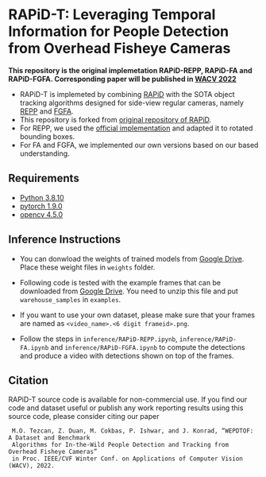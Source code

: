 # RAPiD-T: Leveraging Temporal Information for People Detection from Overhead Fisheye Cameras

**This repository is the original implemetation RAPiD-REPP, RAPiD-FA and RAPiD-FGFA. Corresponding paper will be published in [WACV 2022](https://wacv2022.thecvf.com/)**

* RAPiD-T is implemeted by combining [RAPiD](http://openaccess.thecvf.com/content_CVPRW_2020/html/w38/Duan_RAPiD_Rotation-Aware_People_Detection_in_Overhead_Fisheye_Images_CVPRW_2020_paper.html) with the SOTA object tracking algorithms designed for side-view regular cameras, namely [REPP](https://ieeexplore.ieee.org/stamp/stamp.jsp?tp=&arnumber=9341600) and [FGFA](http://openaccess.thecvf.com/content_iccv_2017/html/Zhu_Flow-Guided_Feature_Aggregation_ICCV_2017_paper.html).
* This repository is forked from [original repository of RAPiD](https://github.com/duanzhiihao/RAPiD).
* For REPP, we used the [official implementation](https://github.com/AlbertoSabater/Robust-and-efficient-post-processing-for-video-object-detection) and adapted it to rotated bounding boxes.
* For FA and FGFA, we implemented our own versions based on our based understanding. 


## Requirements
* [Python 3.8.10](https://www.python.org/downloads/release/python-3810/)
* [pytorch 1.9.0](https://pytorch.org/get-started/locally/)
* [opencv 4.5.0](https://opencv.org/opencv-4-5-0/)

## Inference Instructions
* You can donwload the weights of trained models from [Google Drive](https://drive.google.com/drive/folders/1G66FOZT4gY56cw63twANtS_Tqf3j5AtO?usp=sharing). Place these weight files in `weights` folder.

* Following code is tested with the example frames that can be downloaded from [Google Drive](https://drive.google.com/file/d/1zcJcx1sOPD015sHpWy9OHVUlxXj2owFT/view?usp=sharing). You need to unzip this file and put `warehouse_samples` in `examples`.

* If you want to use your own dataset, please make sure that your frames are named as `<video_name>.<6 digit frameid>.png`.

* Follow the steps in `inference/RAPiD-REPP.ipynb`, `inference/RAPiD-FA.ipynb` and `inference/RAPiD-FGFA.ipynb` to compute the detections and produce a video with detections shown on top of the frames.

## Citation

RAPiD-T source code is available for non-commercial use. If you find our code and dataset useful or publish any work reporting results using this source code, please consider citing our paper

```
 M.O. Tezcan, Z. Duan, M. Cokbas, P. Ishwar, and J. Konrad, “WEPDTOF: A Dataset and Benchmark 
 Algorithms for In-the-Wild People Detection and Tracking from Overhead Fisheye Cameras” 
 in Proc. IEEE/CVF Winter Conf. on Applications of Computer Vision (WACV), 2022.
 ```
